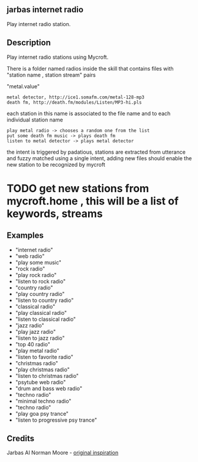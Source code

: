 ## jarbas internet radio

Play internet radio station.


## Description

Play internet radio stations using Mycroft.

There is a folder named radios inside the skill that contains files with
"station name , station stream"  pairs

"metal.value"

    metal detector, http://ice1.somafm.com/metal-128-mp3
    death fm, http://death.fm/modules/Listen/MP3-hi.pls

each station in this name is associated to the file name and to each individual station name

    play metal radio -> chooses a random one from the list
    put some death fm music -> plays death fm
    listen to metal detector -> plays metal detector

the intent is triggered by padatious, stations are extracted from
utterance and fuzzy matched using a single intent, adding new files should
enable the new station to be recognized by mycroft

# TODO get new stations from mycroft.home , this will be a list of keywords, streams


## Examples

* "internet radio"
* "web radio"
* "play some music"
* "rock radio"
* "play rock radio"
* "listen to rock radio"
* "country radio"
* "play country radio"
* "listen to country radio"
* "classical radio"
* "play classical radio"
* "listen to classical radio"
* "jazz radio"
* "play jazz radio"
* "listen to jazz radio"
* "top 40 radio"
* "play metal radio"
* "listen to favorite radio"
* "christmas radio"
* "play christmas radio"
* "listen to christmas radio"
* "psytube web radio"
* "drum and bass web radio"
* "techno radio"
* "minimal techno radio"
* "techno radio"
* "play goa psy trance"
* "listen to progressive psy trance"

## Credits

Jarbas AI
Norman Moore - [original inspiration](https://github.com/normandmickey/skill-internet-radio)
